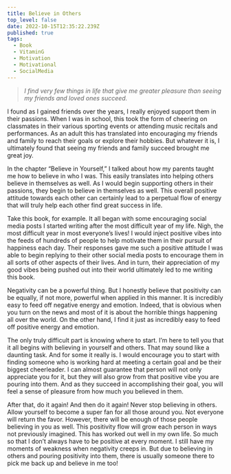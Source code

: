 ```yaml
---
title: Believe in Others
top_level: false
date: 2022-10-15T12:35:22.239Z
published: true
tags:
  - Book
  - VitaminG
  - Motivation
  - Motivational
  - SocialMedia
---
```

> *I find very few things in life that give me greater pleasure than seeing my friends and loved ones succeed.*

I found as I gained friends over the years, I really enjoyed support them in their passions. When I was in school, this took the form of cheering on classmates in their various sporting events or attending music recitals and performances. As an adult this has translated into encouraging my friends and family to reach their goals or explore their hobbies. But whatever it is, I ultimately found that seeing my friends and family succeed brought me great joy.

In the chapter “Believe in Yourself,” I talked about how my parents taught me how to believe in who I was. This easily translates into helping others believe in themselves as well. As I would begin supporting others in their passions, they begin to believe in themselves as well. This overall positive attitude towards each other can certainly lead to a perpetual flow of energy that will truly help each other find great success in life.

Take this book, for example. It all began with some encouraging social media posts I started writing after the most difficult year of my life. Nigh, the most difficult year in most everyone’s lives! I would inject positive vibes into the feeds of hundreds of people to help motivate them in their pursuit of happiness each day. Their responses gave me such a positive attitude I was able to begin replying to their other social media posts to encourage them in all sorts of other aspects of their lives. And in turn, their appreciation of my good vibes being pushed out into their world ultimately led to me writing this book.

Negativity can be a powerful thing. But I honestly believe that positivity can be equally, if not more, powerful when applied in this manner. It is incredibly easy to feed off negative energy and emotion. Indeed, that is obvious when you turn on the news and most of it is about the horrible things happening all over the world. On the other hand, I find it just as incredibly easy to feed off positive energy and emotion.

The only truly difficult part is knowing where to start. I’m here to tell you that it all begins with believing in yourself and others. That may sound like a daunting task. And for some it really is. I would encourage you to start with finding someone who is working hard at meeting a certain goal and be their biggest cheerleader. I can almost guarantee that person will not only appreciate you for it, but they will also grow from that positive vibe you are pouring into them. And as they succeed in accomplishing their goal, you will feel a sense of pleasure from how much you believed in them.

After that, do it again! And then do it again! Never stop believing in others. Allow yourself to become a super fan for all those around you. Not everyone will return the favor. However, there will be enough of those people believing in you as well. This positivity flow will grow each person in ways not previously imagined. This has worked out well in my own life. So much so that I don’t always have to be positive at every moment. I still have my moments of weakness when negativity creeps in. But due to believing in others and pouring positivity into them, there is usually someone there to pick me back up and believe in me too!